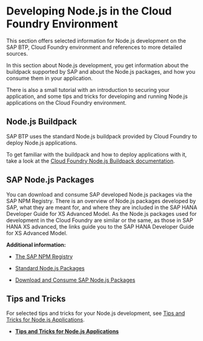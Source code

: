 <!-- loio3a7a0bece0d044eca59495965d8a0237 -->

# Developing Node.js in the Cloud Foundry Environment

This section offers selected information for Node.js development on the SAP BTP, Cloud Foundry environment and references to more detailed sources.



In this section about Node.js development, you get information about the buildpack supported by SAP and about the Node.js packages, and how you consume them in your application.

There is also a small tutorial with an introduction to securing your application, and some tips and tricks for developing and running Node.js applications on the Cloud Foundry environment.



<a name="loio3a7a0bece0d044eca59495965d8a0237__section_wzk_sdp_rdb"/>

## Node.js Buildpack

 SAP BTP uses the standard Node.js buildpack provided by Cloud Foundry to deploy Node.js applications.

To get familiar with the buildpack and how to deploy applications with it, take a look at the [Cloud Foundry Node.js Buildpack documentation](https://docs.cloudfoundry.org/buildpacks/node/index.html).



<a name="loio3a7a0bece0d044eca59495965d8a0237__section_ndw_lxz_pdb"/>

## SAP Node.js Packages

You can download and consume SAP developed Node.js packages via the SAP NPM Registry. There is an overview of Node.js packages developed by SAP, what they are meant for, and where they are included in the SAP HANA Developer Guide for XS Advanced Model. As the Node.js packages used for development in the Cloud Foundry are similar or the same, as those in SAP HANA XS advanced, the links guide you to the SAP HANA Developer Guide for XS Advanced Model.

**Additional information:**

-   [The SAP NPM Registry](https://help.sap.com/viewer/4505d0bdaf4948449b7f7379d24d0f0d/2.0.latest/en-US/726e5d41462c4eb29eaa6cc83ff41e84.html)

-   [Standard Node.js Packages](https://help.sap.com/viewer/4505d0bdaf4948449b7f7379d24d0f0d/2.0.latest/en-US/54513272339246049bf438a03a8095e4.html)

-   [Download and Consume SAP Node.js Packages](https://help.sap.com/viewer/4505d0bdaf4948449b7f7379d24d0f0d/2.0.latest/en-US/ddcff14e28384810a352bb6512cd3448.html)




<a name="loio3a7a0bece0d044eca59495965d8a0237__section_wc2_5xz_pdb"/>

## Tips and Tricks

For selected tips and tricks for your Node.js development, see [Tips and Tricks for Node.js Applications](Tips_and_Tricks_for_Node.js_Applications_3a5fe88.md).

-   **[Tips and Tricks for Node.js Applications](Tips_and_Tricks_for_Node.js_Applications_3a5fe88.md "")**  


